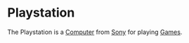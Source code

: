 # Playstation

The Playstation is a [Computer](20000003.md) from [Sony](240000019.md) for playing [Games](280000007.md).